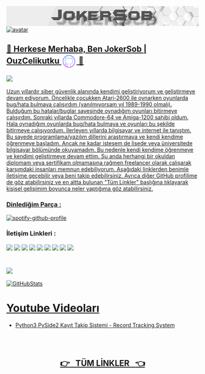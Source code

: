 <!--          HEADER ALANI          -->
<a href="https://github.com/JokerSob"><img align="center" alt="header" width="700" src="JokerSob.png"></a>
<a href="#"><img align="center" alt="avatar" width="700" height= "250" src="https://github.com/JokerSob/JokerSob/blob/main/JokerSob.gif"> 

## 👋 Herkese Merhaba, Ben JokerSob | OuzCelikutku <a href="#"><img align="center" alt="github" width="40" src="github.svg"> 👋 
<a href="#"><img src="https://img.shields.io/badge/CyberSecurity-Consultant%20%2F%20Programmer%20%2F%20Pentester%20%2F%20Trainer-blue">

Uzun yıllardır siber güvenlik alanında kendimi geliştiriyorum ve geliştirmeye devam ediyorum. Öncelikle çocukken Atari-2600 ile oynarken oyunlarda bug/hata bulmaya çalışırdım (yanılmıyorsam yıl 1989-1990 olmalı). Bulduğum bu hatalar/buglar sayesinde oynadığım oyunları bitirmeye çalışırdım. Sonraki yıllarda Commodore-64 ve Amiga-1200 sahibi oldum. Hala oynadığım oyunlarda bug/hata bulmaya ve oyunları bu şekilde bitirmeye çalışıyordum. İlerleyen yıllarda bilgisayar ve internet ile tanıştım. Bu sayede programlama/yazılım dillerini araştırmaya ve kendi kendime öğrenmeye başladım. Ancak ne kadar istesem de lisede veya üniversitede bilgisayar bölümünde okuyamadım. Bu nedenle kendi kendime öğrenmeye ve kendimi geliştirmeye devam ettim. Şu anda herhangi bir okuldan diplomam veya sertifikam olmamasına rağmen freelancer olarak çalışarak karşımdaki insanları memnun edebiliyorum. Aşağıdaki linklerden benimle iletişime geçebilir veya beni takip edebilirsiniz. Ayrıca diğer GitHub profilime de göz atabilirsiniz ve en altta bulunan "Tüm Linkler" başlığına tıklayarak kişisel gelişimim boyunca neler yaptığıma göz atabilirsiniz.
  
### Dinlediğim Parça :
[![spotify-github-profile](https://spotify-github-profile.vercel.app/api/view?uid=dx5wa2m1x1gwxj4m2ij8jexbj&cover_image=true&theme=novatorem&show_offline=false&background_color=121212&bar_color=53b14f&bar_color_cover=false)](https://open.spotify.com/user/dx5wa2m1x1gwxj4m2ij8jexbj) 

<!--          LİNKLER ALANI          -->
### <b>     İletişim Linkleri :     </b></tr>

<p align="left">
<a target="blank" href="https://www.youtube.com/channel/UCyXFujTOqgRz9oqU8V-hXww"><img align="center" src="https://img.shields.io/badge/YouTube-%23FF0000.svg?style=for-the-badge&logo=YouTube&logoColor=white" /></a>
<a target="blank" href="https://www.instagram.com/ouzpinkman"><img align="center" src="https://img.shields.io/badge/Instagram-E4405F?style=for-the-badge&logo=instagram&logoColor=white" /></a>
<a target="blank" href="https://twitter.com/SyntaxError_69"><img align="center" src="https://img.shields.io/badge/Twitter-%231DA1F2.svg?style=for-the-badge&logo=Twitter&logoColor=white" /></a>
<a target="blank" href="https://join.skype.com/invite/j2ho1vVuTHv7"><img align="center" src="https://img.shields.io/badge/Skype-%2300AFF0.svg?style=for-the-badge&logo=Skype&logoColor=white" /></a>
<a target="blank" href="https://discord.com/users/1045121857143177317"><img align="center" src="https://img.shields.io/badge/Discord-%235865F2.svg?style=for-the-badge&logo=discord&logoColor=white" /></a>
<a target="blank" href="https://www.tiktok.com/@cy83rp5ych0"><img align="center" src="https://img.shields.io/badge/TikTok-%23000000.svg?style=for-the-badge&logo=TikTok&logoColor=white" /></a>
<a target="blank" href="https://www.linkedin.com/in/oguzcelikutku351912/"><img align="center" src="https://img.shields.io/badge/linkedin-%230077B5.svg?style=for-the-badge&logo=linkedin&logoColor=white" /></a>
<a target="blank"  href="https://github.com/OuzCelikutku"><img align="center" src="https://img.shields.io/badge/github-%23121011.svg?style=for-the-badge&logo=github&logoColor=white" /></a>
<a target="blank" href="mailto:o.celikutku@outlook.com"><img align="center" src="https://img.shields.io/badge/Hotmail-0078D4?style=for-the-badge&logo=microsoft-outlook&logoColor=white" /></a>
</p>

<br />

<!--          GİTHUB STATS ALANI          -->
<a href="#"><img src="https://visitor-badge.laobi.icu/badge?page_id=JokerSob.jokersob">
  
<a href="#"><img  alt="GitHubStats" width="700" src="https://github-readme-stats.vercel.app/api?username=JokerSob&show_icons=true&include_all_commits=true&count_private=true&theme=blue-green&layout=compact">

# <b> Youtube Videoları </b>

<!-- YOUTUBE:START -->
- [Python3 PySide2 Kayıt Takip Sistemi - Record Tracking System](https://www.youtube.com/watch?v=o6rxynFl3hc)
<!-- YOUTUBE:END -->

<br />
<br />

## <a href="https://github.com/JokerSob/BloglarYayinlarKilavuzlarTumLinkler"><center><b> :point_right: &nbsp; TÜM LİNKLER &nbsp; :point_left: </b></center></a>
